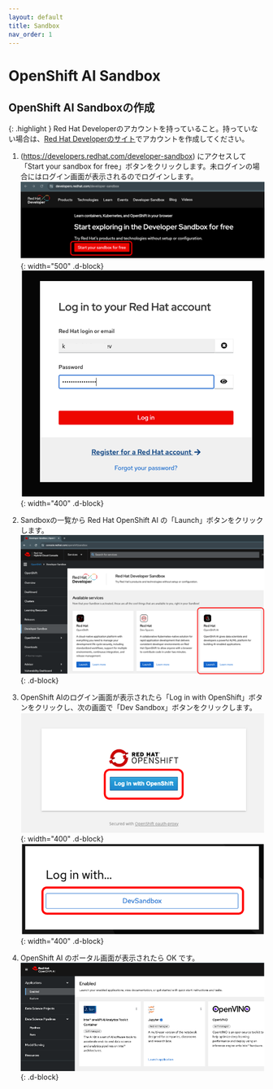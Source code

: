 ```yaml
---
layout: default
title: Sandbox
nav_order: 1
---
```


# OpenShift AI Sandbox


## OpenShift AI Sandboxの作成

{: .highlight }
Red Hat Developerのアカウントを持っていること。持っていない場合は、[Red Hat Developerのサイト](https://developers.redhat.com//)でアカウントを作成してください。


1. (https://developers.redhat.com/developer-sandbox) にアクセスして「Start your sandbox for free」ボタンをクリックします。未ログインの場合にはログイン画面が表示されるのでログインします。
![](../../assets/rhd_start_sandbox.png){: width="500" .d-block}
![](../../assets/rhd_login.png){: width="400" .d-block}

1. Sandboxの一覧から Red Hat OpenShift AI の「Launch」ボタンをクリックします。
![](../../assets/rhd_select_sandbox.png){: .d-block}

1. OpenShift AIのログイン画面が表示されたら「Log in with OpenShift」ボタンをクリックし、次の画面で「Dev Sandbox」ボタンをクリックします。
![](../../assets/openshiftai_login_1.png){: width="400" .d-block}
![](../../assets/openshiftai_login_2.png){: width="400" .d-block}

1. OpenShift AI のポータル画面が表示されたら OK です。
![](../../assets/openshiftai_toppage.png){: .d-block}
